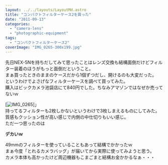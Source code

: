```yaml
---
layout: ../../layouts/LayoutMd.astro
title: "コンパクトフィルターケース2を買った"
date: "2011-09-13"
categories: 
  - "camera-lens"
  - "photographic-equipment"
tags: 
  - "コンパクトフィルターケース2"
coverImage: "IMG_0265-300x199.jpg"
---
```


先日NEX-5Nを持ちだしてみて思ったことはレンズ交換も結構面倒だけどフィルター装着のほうがもっと面倒だということ。  
まぁ買ったときのままのケースだから1個ずつだし、開けるのも大変だった。  
というわけでよさげなフィルターケースを調べて買ってみた。  
購入はビックカメラ池袋店にて840円でした。ちなみアマゾンではなぜか売ってないｗ

[![](/archive/images/IMG_0265-300x199.jpg "IMG_0265")]」  
持ってるフィルターも2枚しかないというわけで3枚しまえるものにしてみた。  
質感もクッション性が高い感じで内側の中仕切りもいい感じ。  
ただ一つ思ったのは

**デカいｗ**

49mmのフィルターを使っていることもあって結構でかかったｗ  
まぁ今度「とれるカメラバッグ」が届いてから実際に使ってみようと思う。  
カメラ本体も高かったけど周辺機器もこまごまと結構お金かかるなぁ・・・
